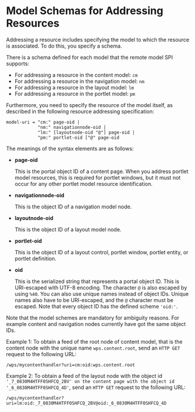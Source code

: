 # Model Schemas for Addressing Resources

Addressing a resource includes specifying the model to which the resource is associated. To do this, you specify a schema.

There is a schema defined for each model that the remote model SPI supports:

-   For addressing a resource in the content model: `cm`
-   For addressing a resource in the navigation model: `nm`
-   For addressing a resource in the layout model: `lm`
-   For addressing a resource in the portlet model: `pm`

Furthermore, you need to specify the resource of the model itself, as described in the following resource addressing specification:

```
model-uri = "cm:" page-oid | 
            "nm:" navigationnode-oid | 
            "lm:" [layoutnode-oid "@"] page-oid | 
            "pm:" portlet-oid ["@" page-oid

```

The meanings of the syntax elements are as follows:

-   **page-oid**

    This is the portal object ID of a content page. When you address portlet model resources, this is required for portlet windows, but it must not occur for any other portlet model resource identification.

-   **navigationnode-oid**

    This is the object ID of a navigation model node.

-   **layoutnode-oid**

    This is the object ID of a layout model node.

-   **portlet-oid**

    This is the object ID of a layout control, portlet window, portlet entity, or portlet definition.

-   **oid**

    This is the serialized string that represents a portal object ID. This is URI-escaped with UTF-8 encoding. The character `@` is also escaped by using `%40`. You can also use unique names instead of object IDs. Unique names also have to be URI-escaped, and the `@` character must be escaped. Note that every object ID has the defined scheme `'oid:'`.


Note that the model schemes are mandatory for ambiguity reasons. For example content and navigation nodes currently have got the same object IDs.

Example 1: To obtain a feed of the root node of content model, that is the content node with the unique name `wps.content.root`, send an `HTTP GET` request to the following URL:

```
/wps/mycontenthandler?uri=cm:oid:wps.content.root

```

Example 2: To obtain a feed of the layout node with the object id `'_7_0830M4HTFF0SHFCQ_2BV' on the content page with the object id '_6_0830M4HTFF0SHFCQ_4D'`, send an `HTTP GET` request to the following URL:

```
/wps/mycontenthandler?uri=lm:oid:_7_0830M4HTFF0SHFCQ_2BV@oid:_6_0830M4HTFF0SHFCQ_4D

```


